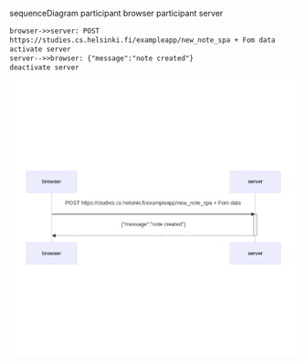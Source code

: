 
sequenceDiagram
    participant browser
    participant server
    
    browser->>server: POST https://studies.cs.helsinki.fi/exampleapp/new_note_spa + Fom data
    activate server
    server-->>browser: {"message":"note created"}
    deactivate server

![Sequence Diagram](sequence-diagram.png)
